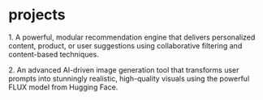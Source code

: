 # projects
<p>1. A powerful, modular recommendation engine that delivers personalized content, product, or user suggestions using collaborative filtering and content-based techniques.</p>
<p>2. An advanced AI-driven image generation tool that transforms user prompts into stunningly realistic, high-quality visuals using the powerful FLUX model from Hugging Face.</p>
